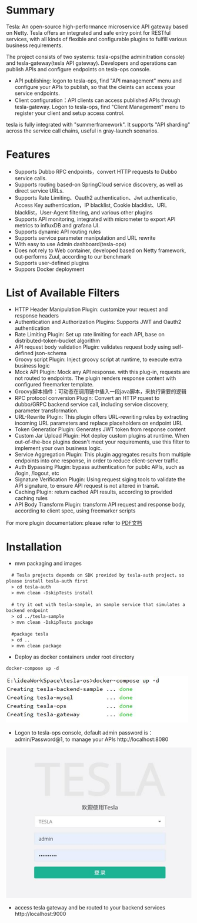 # Summary

Tesla: An open-source high-performance microservice API gateway based on Netty.  Tesla offers an integrated and safe entry point for RESTful services, with all kinds of flexible and configurable plugins to fulfill various business requirements.

The project consists of two systems:  tesla-ops(the adminitration console) and tesla-gateway(tesla API gateway).  Developers and operations can publish APIs and configure endpoints on tesla-ops console.

* API publishing: logon to tesla-ops, find "API management" menu and configure your APIs to publish, so that the cleints can access your service endpoints.
* Client configuration：API clients can access published APIs through tesla-gateway. Logon to tesla-ops, find "Client Management" menu to register your client and setup access control.

tesla is fully integrated with "summerframework".  It supports "API sharding" across the service call chains, useful in gray-launch scenarios.

# Features

* Supports Dubbo RPC endpoints，convert HTTP requests to Dubbo service calls.
* Supports routing based-on SpringCloud service discovery, as well as direct service URLs.
* Supports Rate Limiting、Oauth2 authentication、Jwt authenticatio, Access Key authentication，IP blacklist, Cookie blacklist、URL blacklist，User-Agent filtering, and various other plugins
* Supports API monitoring, integrated with micrometer to export API metrics to influxDB and grafana UI.
* Supports dynamic API routing rules
* Supports service parameter manipulation and URL rewrite
* With easy to use Admin dashboard(tesla-ops)
* Does not rely to Web container, developed based on Netty framework, out-performs Zuul, according to our benchmark
* Supports user-defined plugins
* Suppors Docker deployment

# List of Available Filters
* HTTP Header Manipulation Plugin: customize your request and response headers
* Authentication and Authorization Plugins: Supports JWT and Oauth2 authentication
* Rate Limiting Plugin: Set up rate limiting for each API, base on distributed-token-bucket algorithm
* API request body validation Plugin: validates request body using self-defined json-schema
* Groovy script Plugin: Inject groovy script at runtime, to execute extra business logic
* Mock API Plugin: Mock any API response. with this plug-in, requests are not routed to endpoints. The plugin renders response content with configured freemarker template.
* Groovy脚本插件：可动态在调用链中插入一段java脚本，来执行需要的逻辑
* RPC protocol conversion Plugin: Convert an HTTP rquest to dubbo/GRPC backend service call, including service discovery, parameter transformation.
* URL-Rewrite Plugin: This plugin offers URL-rewriting rules by extracting incoming URL parameters and replace placeholders on endpoint URL
* Token Generatior Plugin: Generates JWT token from response content
* Custom Jar Upload Plugin: Hot deploy custom plugins at runtime.  When out-of-the-box plugins doesn't meet your requirements, use this filter to implement your own business logic.
* Service Aggregation Plugin: This plugin aggregates results from multiple endpoints into one response, in order to reduce client-server traffic.
* Auth Bypassing Plugin: bypass authentication for public APIs, such as /login, /logout, etc
* Signature Verification Plugin: Using request siging tools to validate the API signature, to ensure API request is not altered in transit. 
* Caching Plugin: return cached API results, according to provided caching rules
* API Body Transform Plugin: transform API request and response body, according to client spec, using freemarker scripts

For more plugin documentation: please refer to [PDF文档](https://github.com/ke-finance/tesla/blob/master/tesla-ops/src/main/resources/static/doc/TESLA%E6%8E%A5%E5%85%A5%E6%96%87%E6%A1%A3.pdf)

# Installation

 * mvn packaging and images
 
 ```
   # Tesla projects depends on SDK provided by tesla-auth project，so please install tesla-auth first
   > cd tesla-auth
   > mvn clean -DskipTests install
   
   # try it out with tesla-sample, an sample service that simulates a backend endpoint
   > cd ../tesla-sample
   > mvn clean -DskipTests package
   
   #package tesla
   > cd ..
   > mvn clean package
 ```
 
 * Deploy as docker containers
   under root directory
 
 ```
 docker-compose up -d
 ```
 
 ![avatar](docker.jpg)
 
 * Logon to tesla-ops console, default admin password is：admin/Password@1, to manage your APIs
 http://localhost:8080
 
 ![avatar](ops.jpg)
 
 * access tesla gateway and be routed to your backend services
  http://localhost:9000

